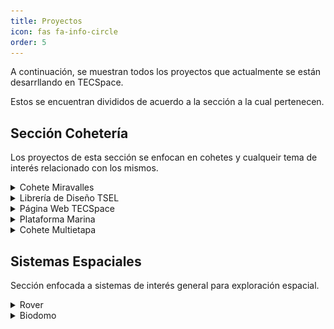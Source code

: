 ```yaml
---
title: Proyectos
icon: fas fa-info-circle
order: 5
---
```


A continuación, se muestran todos los proyectos que actualmente se están desarrllando en TECSpace.

Estos se encuentran divididos de acuerdo a la sección a la cual pertenecen.

## Sección Cohetería
Los proyectos de esta sección se enfocan en cohetes y cualqueir tema de interés relacionado con los mismos.

<details>
    <summary>Cohete Miravalles</summary>
    <a href="https://gogetfunding.com/help-tecspace-make-miravalles-i-mission-a-reality/">Hagamos del Miravalles I una REALIDAD</a>
</details>

<details>
    <summary>Librería de Diseño TSEL</summary>
    Librería (library para programación) enfocada en facilitar el proceso de cálculos para diseñar motores de propelente sólido para cohetes, permitiendo así variaciones a parámetros que se ven reflejados en los resultados de rendimiento teórico para el motor, se puede encontrar el código fuente en <a href="https://github.com/Coheteria-TECSpace/TSEL">GitHub</a>.
    </ul>
    <ul>Habilidades involucradas
        <li>Programación en el lenguaje C (ANSI C99)</li>
        <li>Compilación de proyectos mediante CMake</li>
    </ul>
    <ul>Ventajas a destacar de esta solución
        <li>Portabilidad de código a múltiples plataformas/dispositivos</li>
        <li>Permite prevenir errores en cálculos a futuro en nuevas aplicaciones</li>
    </ul>
</details>

<details>
    <summary>Página Web TECSpace</summary>
    Página simple que permite mostrar información general sobre el grupo, e información sobre proyectos tanto de cohetería como de sistemas espaciales, se puede encontrar el código fuente en <a href="https://github.com/Coheteria-TECSpace/coheteria-tecspace.github.io">GitHub</a>.
    <img src="../images/paginaweb.png" alt="pagina_web" style="width:30rem;"/>
    <ul>Habilidades Utilizadas:
        <li>Programación en lenguaje Markdown</li>
        <li>Programación en lenguaje HTML</li>
        <li>Colaboración por medio de Git</li>
        <li>Manejo de repositorios de GitHub</li>
    </ul>
</details>

<details>
    <summary>Plataforma Marina</summary>
    Aún no se ha escrito esta información.
</details>

<details>
    <summary>Cohete Multietapa</summary>
    Aún no se ha escrito esta información.
</details>

## Sistemas Espaciales
Sección enfocada a sistemas de interés general para exploración espacial.

<details>
    <summary>Rover</summary>
    Aún no se ha escrito esta información.
</details>

<details>
    <summary>Biodomo</summary>
    Aún no se ha escrito esta información.
</details>
